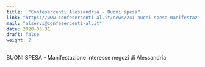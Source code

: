```yaml
---
title:  "Confesercenti Alessandria - Buoni spesa"
link: "https://www.confesercenti-al.it/news/241-buoni-spesa-manifestazione-interesse-negozi-di-alessandria.html"
mail: "alservi@confesercenti-al.it"
date: 2020-03-31
draft: false
weight: 2
---
```


BUONI SPESA - Manifestazione interesse negozi di Alessandria
